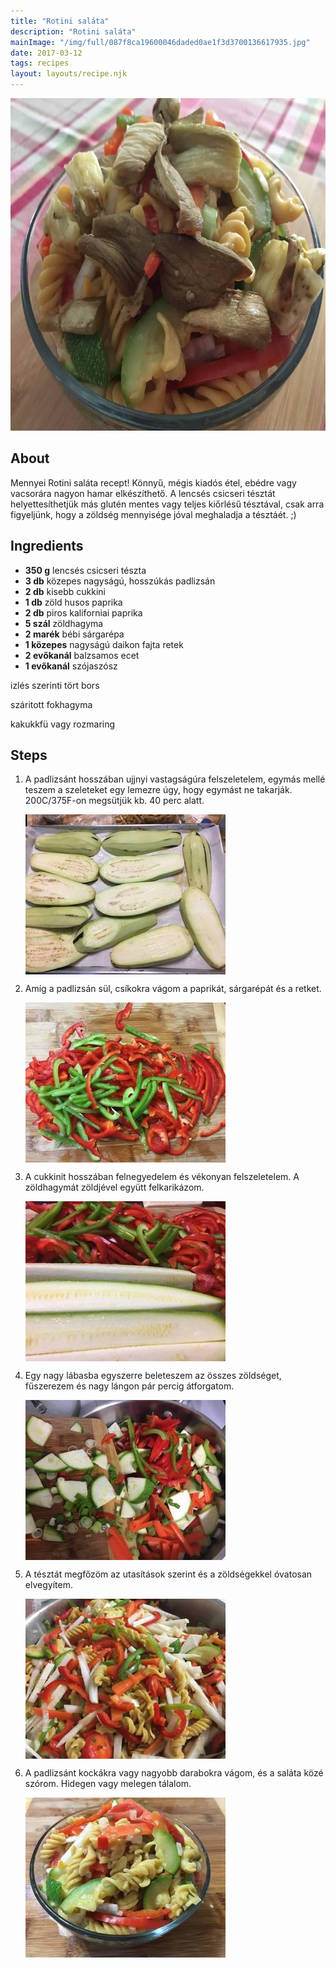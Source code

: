 ```yaml
---
title: "Rotini saláta"
description: "Rotini saláta"
mainImage: "/img/full/087f8ca19600046daded0ae1f3d3700136617935.jpg"
date: 2017-03-12
tags: recipes
layout: layouts/recipe.njk
---
```

                        
<p align="center"><a href="https://cookpad.com/hu/receptek/2214893-rotini-salata" rel="Recipe source page"><img width="751" height="532" src="/img/full/087f8ca19600046daded0ae1f3d3700136617935.jpg"/></a></p>

## About
Mennyei Rotini saláta recept! Könnyű, mégis kiadós étel, ebédre vagy vacsorára nagyon hamar elkészíthető. A lencsés csicseri tésztát helyettesíthetjük más glutén mentes vagy teljes kiőrlésű tésztával, csak arra figyeljünk, hogy a zöldség mennyisége jóval meghaladja a tésztáét. ;)

>  

## Ingredients
* **350 g** lencsés csicseri tészta
* **3 db** közepes nagyságú, hosszúkás padlizsán
* **2 db** kisebb cukkini
* **1 db** zöld husos paprika
* **2 db** piros kaliforniai paprika
* **5 szál** zöldhagyma
* **2 marék** bébi sárgarépa
* **1 közepes** nagyságú daikon fajta retek
* **2 evőkanál** balzsamos ecet
* **1 evőkanál** szójaszósz

izlés szerinti tört bors

száritott fokhagyma

kakukkfü vagy rozmaring

## Steps

1. A padlizsánt hosszában ujjnyi vastagságúra felszeletelem, egymás mellé teszem a szeleteket egy lemezre úgy, hogy egymást ne takarják. 200C/375F-on megsütjük kb. 40 perc alatt.
 
    <p><img width="320" height="256" align="left" src="/img/full/87fc4117b0a46e90a607989d3300ab0c03877837.jpg"/></p><div style="clear: both"/>

2. Amíg a padlizsán sül, csíkokra vágom a paprikát, sárgarépát és a retket.
 
    <p><img width="320" height="256" align="left" src="/img/full/d04abb19355bc285feb70eec36fde0e62cbff5d7.jpg"/></p><div style="clear: both"/>

3. A cukkinit hosszában felnegyedelem és vékonyan felszeletelem. A zöldhagymát zöldjével együtt felkarikázom.
 
    <p><img width="320" height="256" align="left" src="/img/full/cef22e397b3d32418b2088047687f5dbafabb5f7.jpg"/></p><div style="clear: both"/>

4. Egy nagy lábasba egyszerre beleteszem az összes zöldséget, fűszerezem és nagy lángon pár percig átforgatom.
 
    <p><img width="320" height="256" align="left" src="/img/full/8544550c5a3b437e0be0d839f73b3c5d60b7021e.jpg"/></p><div style="clear: both"/>

5. A tésztát megfőzöm az utasítások szerint és a zöldségekkel óvatosan elvegyítem.
 
    <p><img width="320" height="256" align="left" src="/img/full/873e16afbcf731007445cb8339f764098ceb1521.jpg"/></p><div style="clear: both"/>

6. A padlizsánt kockákra vagy nagyobb darabokra vágom, és a saláta közé szórom. Hidegen vagy melegen tálalom.
 
    <p><img width="320" height="256" align="left" src="/img/full/c5d1cf843175a253f331e7abc4e6ae6865063ec5.jpg"/></p><div style="clear: both"/>

